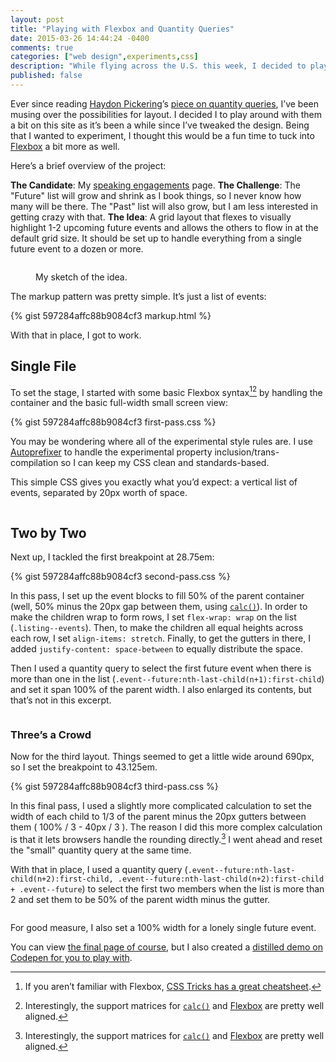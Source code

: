 ```yaml
---
layout: post
title: "Playing with Flexbox and Quantity Queries"
date: 2015-03-26 14:44:24 -0400
comments: true
categories: ["web design",experiments,css]
description: "While flying across the U.S. this week, I decided to play around with Flexbox and quantity queries in hopes of coming up with something interesting."
published: false
---
```


Ever since reading [Haydon Pickering](http://twitter.com/heydonworks)’s [piece on quantity queries](http://alistapart.com/article/quantity-queries-for-css), I’ve been musing over the possibilities for layout. I decided I to play around with them a bit on this site as it’s been a while since I’ve tweaked the design. Being that I wanted to experiment, I thought this would be a fun time to tuck into [Flexbox](http://www.w3.org/TR/css-flexbox-1/) a bit more as well.

Here’s a brief overview of the project:

**The Candidate**: My [speaking engagements](/speaking-engagements/) page.
**The Challenge**: The "Future" list will grow and shrink as I book things, so I never know how many will be there. The "Past" list will also grow, but I am less interested in getting crazy with that.
**The Idea**: A grid layout that flexes to visually highlight 1-2 upcoming future events and allows the others to flow in at the default grid size. It should be set up to handle everything from a single future event to a dozen or more.

<figure id="2015-03-26-1" class="media-container">
	<img src="/i/posts/2015-03-26/the-idea-sm.jpg"
	 	 srcset="/i/posts/2015-03-26/the-idea-lg.jpg 1062w, /i/posts/2015-03-26/the-idea-md.jpg 600w, /i/posts/2015-03-26/the-idea-sm.jpg 320w"
		 alt="">
	<figcaption>
		<p>My sketch of the idea.</p>
	</figcaption>
</figure>

The markup pattern was pretty simple. It’s just a list of events:

{% gist 597284affc88b9084cf3 markup.html %} 

With that in place, I got to work.

## Single File

To set the stage, I started with some basic Flexbox syntax[^1][^2] by handling the container and the basic full-width small screen view:

{% gist 597284affc88b9084cf3 first-pass.css %} 

You may be wondering where all of the experimental style rules are. I use [Autoprefixer](https://github.com/postcss/autoprefixer) to handle the experimental property inclusion/trans-compilation so I can keep my CSS clean and standards-based.

This simple CSS gives you exactly what you’d expect: a vertical list of events, separated by 20px worth of space.

<figure id="2015-03-26-2" class="media-container">
	<img src="/i/posts/2015-03-26/first-pass-sm.png"
	 	 srcset="/i/posts/2015-03-26/first-pass-lg.png 1062w, /i/posts/2015-03-26/first-pass-md.png 600w, /i/posts/2015-03-26/first-pass-sm.png 320w"
		 alt="">
</figure>

## Two by Two

Next up, I tackled the first breakpoint at 28.75em:

{% gist 597284affc88b9084cf3 second-pass.css %}

In this pass, I set up the event blocks to fill 50% of the parent container (well, 50% minus the 20px gap between them, using [`calc()`](http://www.w3.org/TR/css3-values/#calc)). In order to make the children wrap to form rows, I set `flex-wrap: wrap` on the list (`.listing--events`). Then, to make the children all equal heights across each row, I set `align-items: stretch`. Finally, to get the gutters in there, I added `justify-content: space-between` to equally distribute the space.

Then I used a quantity query to select the first future event when there is more than one in the list (`.event--future:nth-last-child(n+1):first-child`) and set it span 100% of the parent width. I also enlarged its contents, but that’s not in this excerpt.

<figure id="2015-03-26-3" class="media-container">
	<img src="/i/posts/2015-03-26/second-pass-sm.png"
	 	 srcset="/i/posts/2015-03-26/second-pass-lg.png 1062w, /i/posts/2015-03-26/second-pass-md.png 600w, /i/posts/2015-03-26/second-pass-sm.png 320w"
		 alt="">
</figure>

### Three’s a Crowd

Now for the third layout. Things seemed to get a little wide around 690px, so I set the breakpoint to 43.125em.

{% gist 597284affc88b9084cf3 third-pass.css %}

In this final pass, I used a slightly more complicated calculation to set the width of each child to 1/3 of the parent minus the 20px gutters between them ( 100% / 3 - 40px / 3 ). The reason I did this more complex calculation is that it lets browsers handle the rounding directly.[^2] I went ahead and reset the "small" quantity query at the same time.

With that in place, I used a quantity query (`.event--future:nth-last-child(n+2):first-child, .event--future:nth-last-child(n+2):first-child + .event--future`) to select the first two members when the list is more than 2 and set them to be 50% of the parent width minus the gutter.

<figure id="2015-03-26-4" class="media-container">
	<img src="/i/posts/2015-03-26/final-pass-sm.png"
	 	 srcset="/i/posts/2015-03-26/final-pass-lg.png 1062w, /i/posts/2015-03-26/final-pass-md.png 600w, /i/posts/2015-03-26/final-pass-sm.png 320w"
		 alt="">
</figure>

For good measure, I also set a 100% width for a lonely single future event.


You can view [the final page of course](/speaking-engagements/), but I also created a [distilled demo on Codepen for you to play with](http://codepen.io/aarongustafson/pen/VYRZBP). 

[^1]: If you aren’t familiar with Flexbox, [CSS Tricks has a great cheatsheet](https://css-tricks.com/snippets/css/a-guide-to-flexbox/).
[^2]: Interestingly, the support matrices for [`calc()`](http://caniuse.com/#feat=calc) and [Flexbox](http://caniuse.com/#feat=flexbox) are pretty well aligned.